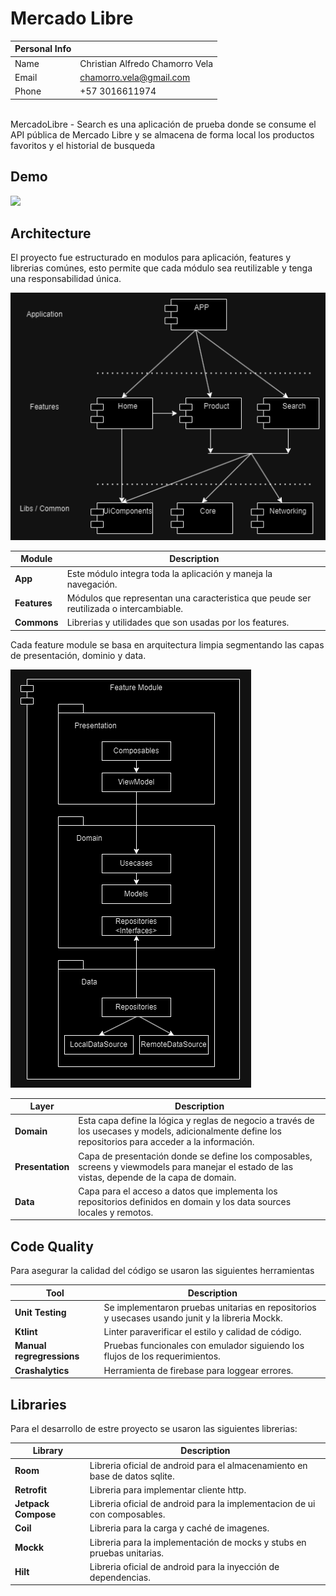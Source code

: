 # Mercado Libre 

|   Personal Info    |                                 |
|-------|---------------------------------|
| Name  | Christian Alfredo Chamorro Vela |
| Email | chamorro.vela@gmail.com         |
| Phone | +57 3016611974                  |

<br>
MercadoLibre - Search es una aplicación de prueba donde se consume el API pública de Mercado Libre y se almacena de forma local los productos favoritos y el historial de busqueda

## Demo
<img src="Demo.gif" width="300">

## Architecture

El proyecto fue estructurado en modulos para aplicación, features y librerias comúnes, esto permite que cada módulo sea reutilizable y tenga una responsabilidad única.

![Structure](projectStructure.png)

|Module|Description|
|---|---|
|**App**|Este módulo integra toda la aplicación y maneja la navegación.|
|**Features**|Módulos que representan una caracteristica que peude ser reutilizada o intercambiable.|
|**Commons**|Librerias y utilidades que son usadas por los features.|

Cada feature module se basa en arquitectura limpia segmentando las capas de presentación, dominio y data.

![Architecture](FeatureArchitecture.png)

|Layer|Description|
|---|---|
|**Domain**|Esta capa define la lógica y reglas de negocio a través de los usecases y models, adicionalmente define los repositorios para acceder a la información.|
|**Presentation**|Capa de presentación donde se define los composables, screens y viewmodels para manejar el estado de las vistas, depende de la capa de domain.|
|**Data**|Capa para el acceso a datos que implementa los repositorios definidos en domain y los data sources locales y remotos.|

## Code Quality

Para asegurar la calidad del código se usaron las siguientes herramientas 

|Tool|Description|
|---|---|
|**Unit Testing**|Se implementaron pruebas unitarias en repositorios y usecases usando junit y la libreria Mockk.|
|**Ktlint**|Linter paraverificar el estilo y calidad de código.|
|**Manual regregressions**|Pruebas funcionales con emulador siguiendo los flujos de los requerimientos.|
|**Crashalytics**|Herramienta de firebase para loggear errores.|

## Libraries

Para el desarrollo de estre proyecto se usaron las siguientes librerias:

|Library|Description|
|---|---|
|**Room**|Libreria oficial de android para el almacenamiento en base de datos sqlite.|
|**Retrofit**|Libreria para implementar cliente http.|
|**Jetpack Compose**|Libreria oficial de android para la implementacion de ui con composables.|
|**Coil**|Libreria para la carga y caché de imagenes.|
|**Mockk**|Libreria para la implementación de mocks y stubs en pruebas unitarias.|
|**Hilt**|Libreria oficial de android para la inyección de dependencias.|